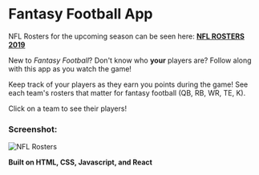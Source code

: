 # Fantasy Football App

NFL Rosters for the upcoming season can be seen here:
[**NFL ROSTERS 2019**](http://nfl-rosters.surge.sh/)

New to *Fantasy Football*? Don't know who **your** players are?
Follow along with this app as you watch the game!

Keep track of your players as they earn you points during the game! 
See each team's rosters that matter for fantasy football (QB, RB, WR, TE, K).

Click on a team to see their players!

### Screenshot:

![NFL Rosters](https://raw.githubusercontent.com/phillio/fantasy-football-app/master/fantasy-football-app/src/pictures/readmepic.png)

**Built on HTML, CSS, Javascript, and React**